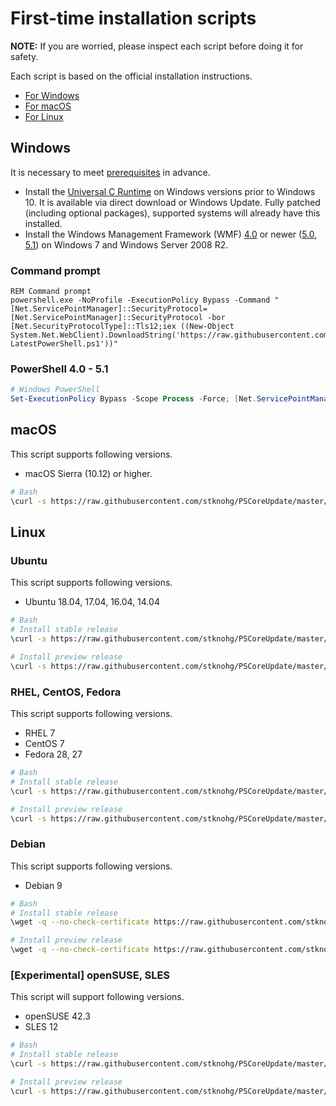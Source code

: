 # First-time installation scripts

__NOTE:__ If you are worried, please inspect each script before doing it for safety.

Each script is based on the official installation instructions.

* [For Windows](https://docs.microsoft.com/en-us/powershell/scripting/setup/installing-powershell-core-on-windows?view=powershell-6)
* [For macOS](https://docs.microsoft.com/en-us/powershell/scripting/setup/installing-powershell-core-on-macos?view=powershell-6)
* [For Linux](https://docs.microsoft.com/en-us/powershell/scripting/setup/installing-powershell-core-on-linux?view=powershell-6)

## Windows 

It is necessary to meet [prerequisites](https://docs.microsoft.com/en-us/powershell/scripting/setup/installing-powershell-core-on-windows?view=powershell-6#prerequisites) in advance. 

* Install the [Universal C Runtime](https://www.microsoft.com/download/details.aspx?id=50410) on Windows versions prior to Windows 10.
  It is available via direct download or Windows Update.
  Fully patched (including optional packages), supported systems will already have this installed.
* Install the Windows Management Framework (WMF) [4.0](https://www.microsoft.com/download/details.aspx?id=40855)
  or newer ([5.0](https://www.microsoft.com/download/details.aspx?id=50395),
  [5.1](https://www.microsoft.com/download/details.aspx?id=54616)) on Windows 7 and Windows Server 2008 R2.
  
### Command prompt

```dosbatch
REM Command prompt
powershell.exe -NoProfile -ExecutionPolicy Bypass -Command "[Net.ServicePointManager]::SecurityProtocol=[Net.ServicePointManager]::SecurityProtocol -bor [Net.SecurityProtocolType]::Tls12;iex ((New-Object System.Net.WebClient).DownloadString('https://raw.githubusercontent.com/stknohg/PSCoreUpdate/master/FirstTimeInstaller/Install-LatestPowerShell.ps1'))"
```

### PowerShell 4.0 - 5.1

```powershell
# Windows PowerShell
Set-ExecutionPolicy Bypass -Scope Process -Force; [Net.ServicePointManager]::SecurityProtocol=[Net.ServicePointManager]::SecurityProtocol -bor [Net.SecurityProtocolType]::Tls12; iex ((New-Object System.Net.WebClient).DownloadString('https://raw.githubusercontent.com/stknohg/PSCoreUpdate/master/FirstTimeInstaller/Install-LatestPowerShell.ps1'))
```

## macOS

This script supports following versions.

* macOS Sierra (10.12) or higher.

```sh
# Bash
\curl -s https://raw.githubusercontent.com/stknohg/PSCoreUpdate/master/FirstTimeInstaller/install_latestpowershell_mac.sh | bash -s
```

## Linux

### Ubuntu

This script supports following versions.

* Ubuntu 18.04, 17.04, 16.04, 14.04

```sh
# Bash
# Install stable release
\curl -s https://raw.githubusercontent.com/stknohg/PSCoreUpdate/master/FirstTimeInstaller/install_latestpowershell_ubuntu.sh | bash -s

# Install preview release
\curl -s https://raw.githubusercontent.com/stknohg/PSCoreUpdate/master/FirstTimeInstaller/install_latestpowershell_ubuntu.sh | bash -s preview
```

### RHEL, CentOS, Fedora

This script supports following versions.

* RHEL 7
* CentOS 7
* Fedora 28, 27

```sh
# Bash
# Install stable release
\curl -s https://raw.githubusercontent.com/stknohg/PSCoreUpdate/master/FirstTimeInstaller/install_latestpowershell_rhel.sh | bash -s

# Install preview release
\curl -s https://raw.githubusercontent.com/stknohg/PSCoreUpdate/master/FirstTimeInstaller/install_latestpowershell_rhel.sh | bash -s preview
```

### Debian

This script supports following versions.

* Debian 9

```sh
# Bash
# Install stable release
\wget -q --no-check-certificate https://raw.githubusercontent.com/stknohg/PSCoreUpdate/master/FirstTimeInstaller/install_latestpowershell_debian.sh -O - | bash -s

# Install preview release
\wget -q --no-check-certificate https://raw.githubusercontent.com/stknohg/PSCoreUpdate/master/FirstTimeInstaller/install_latestpowershell_debian.sh -O - | bash -s preview
```

### [Experimental] openSUSE, SLES

This script will support following versions.

* openSUSE 42.3
* SLES 12

```sh
# Bash
# Install stable release
\curl -s https://raw.githubusercontent.com/stknohg/PSCoreUpdate/master/FirstTimeInstaller/install_latestpowershell_suse.sh | bash -s

# Install preview release
\curl -s https://raw.githubusercontent.com/stknohg/PSCoreUpdate/master/FirstTimeInstaller/install_latestpowershell_suse.sh | bash -s preview
```
